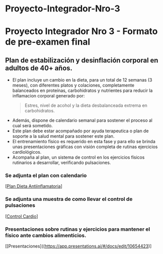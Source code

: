 # Proyecto-Integrador-Nro-3
# Proyecto Integrador Nro 3 - Formato de pre-examen final

## Plan de estabilización y desinflación corporal en adultos de 40+ años.

* El plan incluye un cambio en la dieta, para un total de 12 semanas (3 meses), con diferentes platos y colaciones, completamente balanceados en proteínas, carbohidratos y nutrientes para reducir la inflamacion corporal generado por:
  > Estres, nivel de acohol y la dieta desbalanceada extrema en carbohidratos.
* Además, dispone de calendario semanal para sostener el proceso al cual será sometido.
* Este plan debe estar acompañado por ayuda terapeutica o plan de soporte a la salud mental para sostener este plan.
* El entrenamiento físico es requerido en esta fase y para ello se brinda unas presentaciones gráficas con visión completa de rutinas ejercicios cardiológicos.
* Acompaña al plan, un sistema de control en los ejercicios físicos rutinarios a desarrollar, verificando pulsaciones.

### Se adjunta el plan  con calendario
[[Plan Dieta Antiinflamatoria](https://docs.google.com/document/d/1FeXABgjOpgcr8xT55pzHO-6llQE28IA6JD-SVqJH1I8/edit?pli=1&tab=t.0)]

### Se adjunta una muestra de como llevar el control de pulsaciones
[[Control Cardio](https://docs.google.com/spreadsheets/d/1KM9kaN6VKIaWeG4Nnfo6X18TJsNI5zX63T0PEyNIhsM/edit?gid=0#gid=0)]

### Presentaciones sobre rutinas y ejercicios para mantener el físico ante cambios alimenticios.
[[Presentaciones]((https://app.presentations.ai/#/docs/edit/10654423)]
